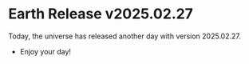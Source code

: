 # Earth Release v2025.02.27
Today, the universe has released another day with version 2025.02.27.
- Enjoy your day!
